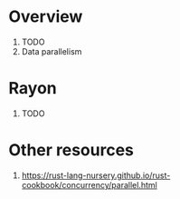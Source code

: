 # Overview
1. TODO
1. Data parallelism


# Rayon
1. TODO


# Other resources
1. https://rust-lang-nursery.github.io/rust-cookbook/concurrency/parallel.html
